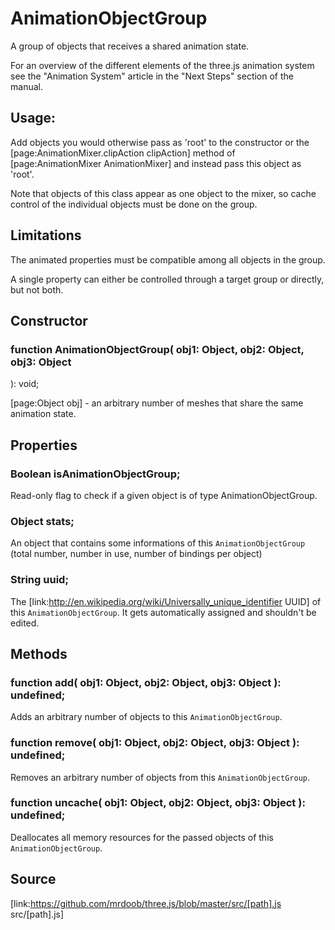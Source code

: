 # AnimationObjectGroup

A group of objects that receives a shared animation state.  
  
For an overview of the different elements of the three.js animation system see
the "Animation System" article in the "Next Steps" section of the manual.

## Usage:

Add objects you would otherwise pass as 'root' to the constructor or the
[page:AnimationMixer.clipAction clipAction] method of [page:AnimationMixer
AnimationMixer] and instead pass this object as 'root'.  
  
Note that objects of this class appear as one object to the mixer, so cache
control of the individual objects must be done on the group.

## Limitations

The animated properties must be compatible among all objects in the group.  
  
A single property can either be controlled through a target group or directly,
but not both.

## Constructor

###  function AnimationObjectGroup( obj1: Object, obj2: Object, obj3: Object
): void;

[page:Object obj] - an arbitrary number of meshes that share the same
animation state.

## Properties

###  Boolean isAnimationObjectGroup;

Read-only flag to check if a given object is of type AnimationObjectGroup.

###  Object stats;

An object that contains some informations of this `AnimationObjectGroup`
(total number, number in use, number of bindings per object)

###  String uuid;

The [link:http://en.wikipedia.org/wiki/Universally_unique_identifier UUID] of
this `AnimationObjectGroup`. It gets automatically assigned and shouldn't be
edited.

## Methods

###  function add( obj1: Object, obj2: Object, obj3: Object ): undefined;

Adds an arbitrary number of objects to this `AnimationObjectGroup`.

###  function remove( obj1: Object, obj2: Object, obj3: Object ): undefined;

Removes an arbitrary number of objects from this `AnimationObjectGroup`.

###  function uncache( obj1: Object, obj2: Object, obj3: Object ): undefined;

Deallocates all memory resources for the passed objects of this
`AnimationObjectGroup`.

## Source

[link:https://github.com/mrdoob/three.js/blob/master/src/[path].js
src/[path].js]


